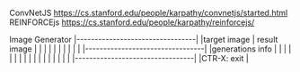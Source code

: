 ConvNetJS
https://cs.stanford.edu/people/karpathy/convnetjs/started.html
REINFORCEjs
https://cs.stanford.edu/people/karpathy/reinforcejs/


Image Generator
|---------------------------------|
|target image   |    result image |
|               |                 |
|               |                 |
|               |                 |
|---------------------------------|
|generations info                 |
|    |    |    |    |    |    |   |
|    |    |    |    |    |    |   |
|---------------------------------|
|CTR-X: exit                      |